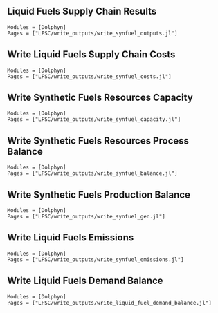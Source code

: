 ## Liquid Fuels Supply Chain Results
```@autodocs
Modules = [Dolphyn]
Pages = ["LFSC/write_outputs/write_synfuel_outputs.jl"]
```
## Write Liquid Fuels Supply Chain Costs
```@autodocs
Modules = [Dolphyn]
Pages = ["LFSC/write_outputs/write_synfuel_costs.jl"]
```

## Write Synthetic Fuels Resources Capacity
```@autodocs
Modules = [Dolphyn]
Pages = ["LFSC/write_outputs/write_synfuel_capacity.jl"]
```

## Write Synthetic Fuels Resources Process Balance
```@autodocs
Modules = [Dolphyn]
Pages = ["LFSC/write_outputs/write_synfuel_balance.jl"]
```

## Write Synthetic Fuels Production Balance
```@autodocs
Modules = [Dolphyn]
Pages = ["LFSC/write_outputs/write_synfuel_gen.jl"]
```

## Write Liquid Fuels Emissions
```@autodocs
Modules = [Dolphyn]
Pages = ["LFSC/write_outputs/write_synfuel_emissions.jl"]
```

## Write Liquid Fuels Demand Balance
```@autodocs
Modules = [Dolphyn]
Pages = ["LFSC/write_outputs/write_liquid_fuel_demand_balance.jl"]
```